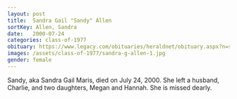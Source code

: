 ```yaml
---
layout: post
title:  Sandra Gail "Sandy" Allen
sortKey: Allen, Sandra
date:   2000-07-24
categories: class-of-1977
obituary: https://www.legacy.com/obituaries/heraldnet/obituary.aspx?n=sandra-gail-maris-allen&pid=144251715
images: /assets/class-of-1977/sandra-g-allen-1.jpg
gender: female
---
```

Sandy, aka Sandra Gail Maris, died on July 24, 2000.  She left a husband, Charlie, and two daughters, Megan and Hannah. She is missed dearly.
